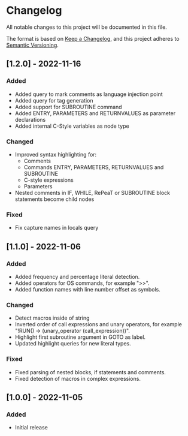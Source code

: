 # Changelog

All notable changes to this project will be documented in this file.

The format is based on [Keep a Changelog](https://keepachangelog.com/en/1.0.0/),
and this project adheres to [Semantic Versioning](https://semver.org/spec/v2.0.0.html).

## [1.2.0] - 2022-11-16

### Added

- Added query to mark comments as language injection point
- Added query for tag generation
- Added support for SUBROUTINE command
- Added ENTRY, PARAMETERS and RETURNVALUES as parameter declarations
- Added internal C-Style variables as node type

### Changed

- Improved syntax highlighting for:
  - Comments
  - Commands ENTRY, PARAMETERS, RETURNVALUES and SUBROUTINE
  - C-style expressions
  - Parameters
- Nested comments in IF, WHILE, RePeaT or SUBROUTINE block statements become child nodes

### Fixed

- Fix capture names in locals query

## [1.1.0] - 2022-11-06

### Added

- Added frequency and percentage literal detection.
- Added operators for OS commands, for example ">>".
- Added function names with line number offset as symbols.

### Changed

- Detect macros inside of string
- Inverted order of call expressions and unary operators, for
  example "!RUN() -> (unary_operator (call_expression))".
- Highlight first subroutine argument in GOTO as label.
- Updated highlight queries for new literal types.

### Fixed

- Fixed parsing of nested blocks, if statements and comments.
- Fixed detection of macros in complex expressions.

## [1.0.0] - 2022-11-05

### Added

- Initial release
